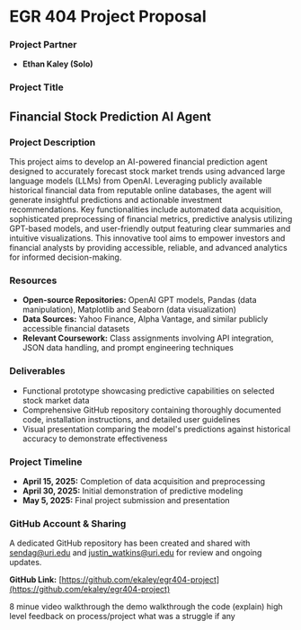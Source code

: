 # EGR 404 Project Proposal

### Project Partner
- **Ethan Kaley (Solo)**

### Project Title
## Financial Stock Prediction AI Agent

### Project Description
This project aims to develop an AI-powered financial prediction agent designed to accurately forecast stock market trends using advanced large language models (LLMs) from OpenAI. Leveraging publicly available historical financial data from reputable online databases, the agent will generate insightful predictions and actionable investment recommendations. Key functionalities include automated data acquisition, sophisticated preprocessing of financial metrics, predictive analysis utilizing GPT-based models, and user-friendly output featuring clear summaries and intuitive visualizations. This innovative tool aims to empower investors and financial analysts by providing accessible, reliable, and advanced analytics for informed decision-making.

### Resources
- **Open-source Repositories:** OpenAI GPT models, Pandas (data manipulation), Matplotlib and Seaborn (data visualization)
- **Data Sources:** Yahoo Finance, Alpha Vantage, and similar publicly accessible financial datasets
- **Relevant Coursework:** Class assignments involving API integration, JSON data handling, and prompt engineering techniques

### Deliverables
- Functional prototype showcasing predictive capabilities on selected stock market data
- Comprehensive GitHub repository containing thoroughly documented code, installation instructions, and detailed user guidelines
- Visual presentation comparing the model's predictions against historical accuracy to demonstrate effectiveness

### Project Timeline
- **April 15, 2025:** Completion of data acquisition and preprocessing
- **April 30, 2025:** Initial demonstration of predictive modeling
- **May 5, 2025:** Final project submission and presentation

### GitHub Account & Sharing
A dedicated GitHub repository has been created and shared with sendag@uri.edu and justin_watkins@uri.edu for review and ongoing updates.

**GitHub Link:** [https://github.com/ekaley/egr404-project](https://github.com/ekaley/egr404-project)



8 minue video
walkthrough the demo
walkthrough the code (explain) high level
feedback on process/project
what was a struggle if any